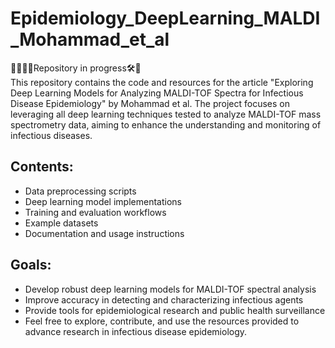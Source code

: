 # Epidemiology_DeepLearning_MALDI_Mohammad_et_al
🚧👷🏽‍♀️Repository in progress🛠️🚜  
This repository contains the code and resources for the article "Exploring Deep Learning Models for Analyzing MALDI-TOF Spectra for Infectious Disease Epidemiology" by Mohammad et al. The project focuses on leveraging all deep learning techniques tested to analyze MALDI-TOF mass spectrometry data, aiming to enhance the understanding and monitoring of infectious diseases.


## Contents:

- Data preprocessing scripts
- Deep learning model implementations
- Training and evaluation workflows
- Example datasets
- Documentation and usage instructions

## Goals:

- Develop robust deep learning models for MALDI-TOF spectral analysis
- Improve accuracy in detecting and characterizing infectious agents
- Provide tools for epidemiological research and public health surveillance
- Feel free to explore, contribute, and use the resources provided to advance research in infectious disease epidemiology.

